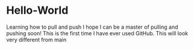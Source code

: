 # Hello-World
Learning how to pull and push
I hope I can be a master of pulling and pushing soon!
This is the first time I have ever used GitHub.
This will look very different from main
